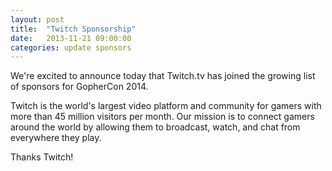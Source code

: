 ```yaml
---
layout: post
title:  "Twitch Sponsorship"
date:   2013-11-21 09:00:00
categories: update sponsors
---
```


We're excited to announce today that Twitch.tv has joined the growing list of sponsors for GopherCon 2014.

Twitch is the world's largest video platform and community for gamers with more than 45 million visitors per month. Our mission is to connect gamers around the world by allowing them to broadcast, watch, and chat from everywhere they play.

Thanks Twitch!


